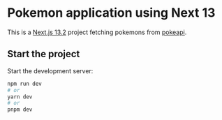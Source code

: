 # Pokemon application using Next 13

This is a [Next.js 13.2](https://nextjs.org/) project fetching pokemons from [pokeapi](https://pokeapi.co/).

## Start the project

Start the development server:

```bash
npm run dev
# or
yarn dev
# or
pnpm dev
```